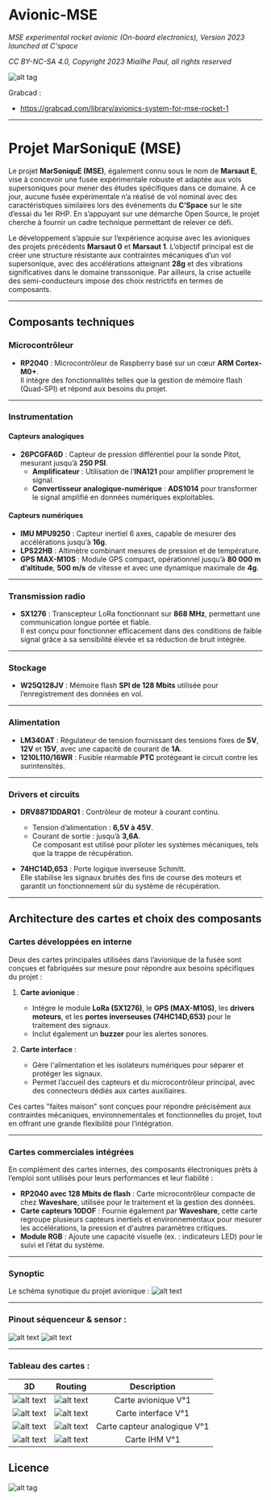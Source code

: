 # Avionic-MSE
*MSE experimental rocket avionic (On-board electronics), Version 2023 launched at C'space*

*CC BY-NC-SA 4.0, Copyright 2023 Miailhe Paul, all rights reserved*

![alt tag](https://github.com/axpaul/Avionic-MSE/blob/main/Image/Publication%20MSE.png)

Grabcad :
- https://grabcad.com/library/avionics-system-for-mse-rocket-1

---

# Projet MarSoniquE (MSE)

Le projet **MarSoniquE (MSE)**, également connu sous le nom de **Marsaut E**, vise à concevoir une fusée expérimentale robuste et adaptée aux vols supersoniques pour mener des études spécifiques dans ce domaine. À ce jour, aucune fusée expérimentale n’a réalisé de vol nominal avec des caractéristiques similaires lors des événements du **C’Space** sur le site d’essai du 1er RHP. En s’appuyant sur une démarche Open Source, le projet cherche à fournir un cadre technique permettant de relever ce défi.

Le développement s’appuie sur l’expérience acquise avec les avioniques des projets précédents **Marsaut 0** et **Marsaut 1**. L’objectif principal est de créer une structure résistante aux contraintes mécaniques d’un vol supersonique, avec des accélérations atteignant **28g** et des vibrations significatives dans le domaine transsonique. Par ailleurs, la crise actuelle des semi-conducteurs impose des choix restrictifs en termes de composants.

---

## Composants techniques

### Microcontrôleur
- **RP2040** : Microcontrôleur de Raspberry basé sur un cœur **ARM Cortex-M0+**.  
  Il intègre des fonctionnalités telles que la gestion de mémoire flash (Quad-SPI) et répond aux besoins du projet.

---

### Instrumentation

#### Capteurs analogiques
- **26PCGFA6D** : Capteur de pression différentiel pour la sonde Pitot, mesurant jusqu’à **250 PSI**.
  - **Amplificateur** : Utilisation de l’**INA121** pour amplifier proprement le signal.
  - **Convertisseur analogique-numérique** : **ADS1014** pour transformer le signal amplifié en données numériques exploitables.

#### Capteurs numériques
- **IMU MPU9250** : Capteur inertiel 6 axes, capable de mesurer des accélérations jusqu’à **16g**.  
- **LPS22HB** : Altimètre combinant mesures de pression et de température.  
- **GPS MAX-M10S** : Module GPS compact, opérationnel jusqu’à **80 000 m d’altitude**, **500 m/s** de vitesse et avec une dynamique maximale de **4g**.

---

### Transmission radio
- **SX1276** : Transcepteur LoRa fonctionnant sur **868 MHz**, permettant une communication longue portée et fiable.  
  Il est conçu pour fonctionner efficacement dans des conditions de faible signal grâce à sa sensibilité élevée et sa réduction de bruit intégrée.

---

### Stockage
- **W25Q128JV** : Mémoire flash **SPI de 128 Mbits** utilisée pour l’enregistrement des données en vol.

---

### Alimentation
- **LM340AT** : Régulateur de tension fournissant des tensions fixes de **5V**, **12V** et **15V**, avec une capacité de courant de **1A**.  
- **1210L110/16WR** : Fusible réarmable **PTC** protégeant le circuit contre les surintensités.

---

### Drivers et circuits
- **DRV8871DDARQ1** : Contrôleur de moteur à courant continu.  
  - Tension d’alimentation : **6,5V à 45V**.  
  - Courant de sortie : jusqu’à **3,6A**.  
  Ce composant est utilisé pour piloter les systèmes mécaniques, tels que la trappe de récupération.

- **74HC14D,653** : Porte logique inverseuse Schmitt.  
  Elle stabilise les signaux bruités des fins de course des moteurs et garantit un fonctionnement sûr du système de récupération.

---

## Architecture des cartes et choix des composants

### Cartes développées en interne
Deux des cartes principales utilisées dans l’avionique de la fusée sont conçues et fabriquées sur mesure pour répondre aux besoins spécifiques du projet :  
1. **Carte avionique** :  
   - Intègre le module **LoRa (SX1276)**, le **GPS (MAX-M10S)**, les **drivers moteurs**, et les **portes inverseuses (74HC14D,653)** pour le traitement des signaux.  
   - Inclut également un **buzzer** pour les alertes sonores.

2. **Carte interface** :  
   - Gère l'alimentation et les isolateurs numériques pour séparer et protéger les signaux.  
   - Permet l’accueil des capteurs et du microcontrôleur principal, avec des connecteurs dédiés aux cartes auxiliaires.

Ces cartes "faites maison" sont conçues pour répondre précisément aux contraintes mécaniques, environnementales et fonctionnelles du projet, tout en offrant une grande flexibilité pour l’intégration.

---

### Cartes commerciales intégrées
En complément des cartes internes, des composants électroniques prêts à l’emploi sont utilisés pour leurs performances et leur fiabilité :  
- **RP2040 avec 128 Mbits de flash** : Carte microcontrôleur compacte de chez **Waveshare**, utilisée pour le traitement et la gestion des données.  
- **Carte capteurs 10DOF** : Fournie également par **Waveshare**, cette carte regroupe plusieurs capteurs inertiels et environnementaux pour mesurer les accélérations, la pression et d'autres paramètres critiques.  
- **Module RGB** : Ajoute une capacité visuelle (ex. : indicateurs LED) pour le suivi et l’état du système.

---

### Synoptic

Le schéma synotique du projet avionique :
![alt text](https://github.com/axpaul/Avionic-MSE/blob/main/Image/Sypnotique%20MSE.png)

---

### Pinout séquenceur & sensor :

![alt text](https://github.com/axpaul/Avionic-MSE/blob/main/Image/MSE%20SEQ%20PINOUT.png)
![alt text](https://github.com/axpaul/Avionic-MSE/blob/main/Image/MSE%20SENSOR%20PINOUT.png)

---

### Tableau des cartes :

| 3D | Routing  | Description |
|:---:|:---:|:---:|
| ![alt text](https://github.com/axpaul/Avionic-MSE/blob/main/Image/3D-Avionique.png) | ![alt text](https://github.com/axpaul/Avionic-MSE/blob/main/Image/Routage-Avionic-MSE.png) | Carte avionique V°1|
| ![alt text](https://github.com/axpaul/Avionic-MSE/blob/main/Image/3D-Interface.png) | ![alt text](https://github.com/axpaul/Avionic-MSE/blob/main/Image/Routage-Interface-MSE.png) | Carte interface V°1 |
| ![alt text](https://github.com/axpaul/Avionic-MSE/blob/main/Image/3D-Sensor.png)  |  ![alt text](https://github.com/axpaul/Avionic-MSE/blob/main/Image/Routage-Sensor-MSE.png) | Carte capteur analogique V°1 |
| ![alt text](https://github.com/axpaul/Avionic-MSE/blob/main/Image/3D-IHM.png)  |  ![alt text](https://github.com/axpaul/Avionic-MSE/blob/main/Image/Routage-IHM-MSE.png) | Carte IHM V°1 |

## Licence 

![alt tag](https://github.com/axpaul/Avionic-Marsaut1/blob/main/Cc-by-nc-sa_icon.svg.png)
